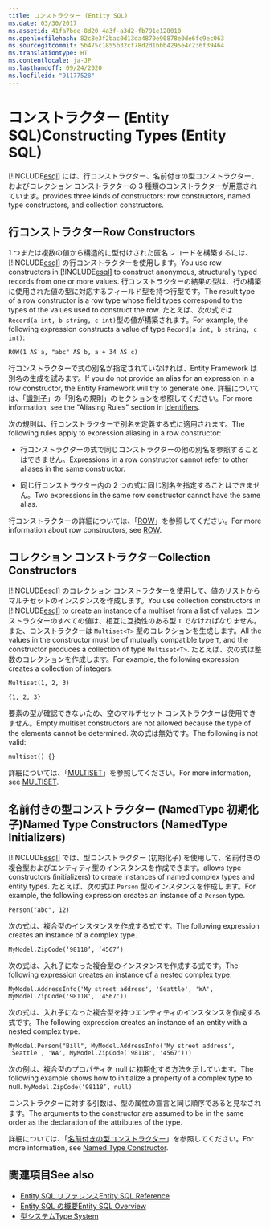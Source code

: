 ```yaml
---
title: コンストラクター (Entity SQL)
ms.date: 03/30/2017
ms.assetid: 41fa7bde-8d20-4a3f-a3d2-fb791e128010
ms.openlocfilehash: 82c8e3f2bac0d13da4870e90878e0de6fc9ec063
ms.sourcegitcommit: 5b475c1855b32cf78d2d1bbb4295e4c236f39464
ms.translationtype: HT
ms.contentlocale: ja-JP
ms.lasthandoff: 09/24/2020
ms.locfileid: "91177528"
---
```

# <a name="constructing-types-entity-sql"></a><span data-ttu-id="af39c-102">コンストラクター (Entity SQL)</span><span class="sxs-lookup"><span data-stu-id="af39c-102">Constructing Types (Entity SQL)</span></span>

[!INCLUDE[esql](../../../../../../includes/esql-md.md)] <span data-ttu-id="af39c-103">には、行コンストラクター、名前付きの型コンストラクター、およびコレクション コンストラクターの 3 種類のコンストラクターが用意されています。</span><span class="sxs-lookup"><span data-stu-id="af39c-103">provides three kinds of constructors: row constructors, named type constructors, and collection constructors.</span></span>  
  
## <a name="row-constructors"></a><span data-ttu-id="af39c-104">行コンストラクター</span><span class="sxs-lookup"><span data-stu-id="af39c-104">Row Constructors</span></span>  

 <span data-ttu-id="af39c-105">1 つまたは複数の値から構造的に型付けされた匿名レコードを構築するには、[!INCLUDE[esql](../../../../../../includes/esql-md.md)] の行コンストラクターを使用します。</span><span class="sxs-lookup"><span data-stu-id="af39c-105">You use row constructors in [!INCLUDE[esql](../../../../../../includes/esql-md.md)] to construct anonymous, structurally typed records from one or more values.</span></span> <span data-ttu-id="af39c-106">行コンストラクターの結果の型は、行の構築に使用された値の型に対応するフィールド型を持つ行型です。</span><span class="sxs-lookup"><span data-stu-id="af39c-106">The result type of a row constructor is a row type whose field types correspond to the types of the values used to construct the row.</span></span> <span data-ttu-id="af39c-107">たとえば、次の式では `Record(a int, b string, c int)`型の値が構築されます。</span><span class="sxs-lookup"><span data-stu-id="af39c-107">For example, the following expression constructs a value of type `Record(a int, b string, c int)`:</span></span>  
  
 `ROW(1 AS a, "abc" AS b, a + 34 AS c)`  
  
 <span data-ttu-id="af39c-108">行コンストラクターで式の別名が指定されていなければ、Entity Framework は別名の生成を試みます。</span><span class="sxs-lookup"><span data-stu-id="af39c-108">If you do not provide an alias for an expression in a row constructor, the Entity Framework will try to generate one.</span></span> <span data-ttu-id="af39c-109">詳細については、「[識別子](identifiers-entity-sql.md)」の「別名の規則」のセクションを参照してください。</span><span class="sxs-lookup"><span data-stu-id="af39c-109">For more information, see the "Aliasing Rules" section in [Identifiers](identifiers-entity-sql.md).</span></span>  
  
 <span data-ttu-id="af39c-110">次の規則は、行コンストラクターで別名を定義する式に適用されます。</span><span class="sxs-lookup"><span data-stu-id="af39c-110">The following rules apply to expression aliasing in a row constructor:</span></span>  
  
- <span data-ttu-id="af39c-111">行コンストラクターの式で同じコンストラクターの他の別名を参照することはできません。</span><span class="sxs-lookup"><span data-stu-id="af39c-111">Expressions in a row constructor cannot refer to other aliases in the same constructor.</span></span>  
  
- <span data-ttu-id="af39c-112">同じ行コンストラクター内の 2 つの式に同じ別名を指定することはできません。</span><span class="sxs-lookup"><span data-stu-id="af39c-112">Two expressions in the same row constructor cannot have the same alias.</span></span>  
  
 <span data-ttu-id="af39c-113">行コンストラクターの詳細については、「[ROW](row-entity-sql.md)」を参照してください。</span><span class="sxs-lookup"><span data-stu-id="af39c-113">For more information about row constructors, see [ROW](row-entity-sql.md).</span></span>  
  
## <a name="collection-constructors"></a><span data-ttu-id="af39c-114">コレクション コンストラクター</span><span class="sxs-lookup"><span data-stu-id="af39c-114">Collection Constructors</span></span>  

 <span data-ttu-id="af39c-115">[!INCLUDE[esql](../../../../../../includes/esql-md.md)] のコレクション コンストラクターを使用して、値のリストからマルチセットのインスタンスを作成します。</span><span class="sxs-lookup"><span data-stu-id="af39c-115">You use collection constructors in [!INCLUDE[esql](../../../../../../includes/esql-md.md)] to create an instance of a multiset from a list of values.</span></span> <span data-ttu-id="af39c-116">コンストラクターのすべての値は、相互に互換性のある型 `T` でなければなりません。また、コンストラクターは `Multiset<T>` 型のコレクションを生成します。</span><span class="sxs-lookup"><span data-stu-id="af39c-116">All the values in the constructor must be of mutually compatible type `T`, and the constructor produces a collection of type `Multiset<T>`.</span></span> <span data-ttu-id="af39c-117">たとえば、次の式は整数のコレクションを作成します。</span><span class="sxs-lookup"><span data-stu-id="af39c-117">For example, the following expression creates a collection of integers:</span></span>  
  
 `Multiset(1, 2, 3)`  
  
 `{1, 2, 3}`  
  
 <span data-ttu-id="af39c-118">要素の型が確認できないため、空のマルチセット コンストラクターは使用できません。</span><span class="sxs-lookup"><span data-stu-id="af39c-118">Empty multiset constructors are not allowed because the type of the elements cannot be determined.</span></span> <span data-ttu-id="af39c-119">次の式は無効です。</span><span class="sxs-lookup"><span data-stu-id="af39c-119">The following is not valid:</span></span>  
  
 `multiset() {}`  
  
 <span data-ttu-id="af39c-120">詳細については、「[MULTISET](multiset-entity-sql.md)」を参照してください。</span><span class="sxs-lookup"><span data-stu-id="af39c-120">For more information, see [MULTISET](multiset-entity-sql.md).</span></span>  
  
## <a name="named-type-constructors-namedtype-initializers"></a><span data-ttu-id="af39c-121">名前付きの型コンストラクター (NamedType 初期化子)</span><span class="sxs-lookup"><span data-stu-id="af39c-121">Named Type Constructors (NamedType Initializers)</span></span>  

 [!INCLUDE[esql](../../../../../../includes/esql-md.md)] <span data-ttu-id="af39c-122">では、型コンストラクター (初期化子) を使用して、名前付きの複合型およびエンティティ型のインスタンスを作成できます。</span><span class="sxs-lookup"><span data-stu-id="af39c-122">allows type constructors (initializers) to create instances of named complex types and entity types.</span></span> <span data-ttu-id="af39c-123">たとえば、次の式は `Person` 型のインスタンスを作成します。</span><span class="sxs-lookup"><span data-stu-id="af39c-123">For example, the following expression creates an instance of a `Person` type.</span></span>  
  
 `Person("abc", 12)`  
  
 <span data-ttu-id="af39c-124">次の式は、複合型のインスタンスを作成する式です。</span><span class="sxs-lookup"><span data-stu-id="af39c-124">The following expression creates an instance of a complex type.</span></span>  
  
 `MyModel.ZipCode(‘98118’, ‘4567’)`  
  
 <span data-ttu-id="af39c-125">次の式は、入れ子になった複合型のインスタンスを作成する式です。</span><span class="sxs-lookup"><span data-stu-id="af39c-125">The following expression creates an instance of a nested complex type.</span></span>  
  
 `MyModel.AddressInfo('My street address', 'Seattle', 'WA', MyModel.ZipCode('98118', '4567'))`  
  
 <span data-ttu-id="af39c-126">次の式は、入れ子になった複合型を持つエンティティのインスタンスを作成する式です。</span><span class="sxs-lookup"><span data-stu-id="af39c-126">The following expression creates an instance of an entity with a nested complex type.</span></span>  
  
 `MyModel.Person("Bill", MyModel.AddressInfo('My street address', 'Seattle', 'WA', MyModel.ZipCode('98118', '4567')))`  
  
 <span data-ttu-id="af39c-127">次の例は、複合型のプロパティを null に初期化する方法を示しています。</span><span class="sxs-lookup"><span data-stu-id="af39c-127">The following example shows how to initialize a property of a complex type to null.</span></span> `MyModel.ZipCode(‘98118’, null)`  
  
 <span data-ttu-id="af39c-128">コンストラクターに対する引数は、型の属性の宣言と同じ順序であると見なされます。</span><span class="sxs-lookup"><span data-stu-id="af39c-128">The arguments to the constructor are assumed to be in the same order as the declaration of the attributes of the type.</span></span>  
  
 <span data-ttu-id="af39c-129">詳細については、「[名前付きの型コンストラクター](named-type-constructor-entity-sql.md)」を参照してください。</span><span class="sxs-lookup"><span data-stu-id="af39c-129">For more information, see [Named Type Constructor](named-type-constructor-entity-sql.md).</span></span>  
  
## <a name="see-also"></a><span data-ttu-id="af39c-130">関連項目</span><span class="sxs-lookup"><span data-stu-id="af39c-130">See also</span></span>

- [<span data-ttu-id="af39c-131">Entity SQL リファレンス</span><span class="sxs-lookup"><span data-stu-id="af39c-131">Entity SQL Reference</span></span>](entity-sql-reference.md)
- [<span data-ttu-id="af39c-132">Entity SQL の概要</span><span class="sxs-lookup"><span data-stu-id="af39c-132">Entity SQL Overview</span></span>](entity-sql-overview.md)
- [<span data-ttu-id="af39c-133">型システム</span><span class="sxs-lookup"><span data-stu-id="af39c-133">Type System</span></span>](type-system-entity-sql.md)
